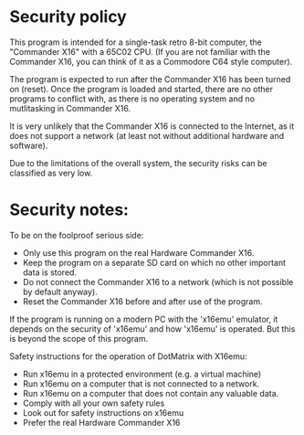 # Security policy

This program is intended for a single-task retro 8-bit computer, the "Commander X16" with a 65C02 CPU.
(If you are not familiar with the Commander X16, you can think of it as a Commodore C64 style computer).

The program is expected to run after the Commander X16 has been turned on (reset).
Once the program is loaded and started, there are no other programs to conflict with,
as there is no operating system and no mutlitasking in Commander X16.

It is very unlikely that the Commander X16 is connected to the Internet, as it does not support a network (at least not without additional hardware and software).


Due to the limitations of the overall system, the security risks can be classified as very low.


# Security notes:

To be on the foolproof serious side:

* Only use this program on the real Hardware Commander X16.
* Keep the program on a separate SD card on which no other important data is stored.
* Do not connect the Commander X16 to a network (which is not possible by default anyway).
* Reset the Commander X16 before and after use of the program.


If the program is running on a modern PC with the 'x16emu' emulator, it depends on the security of 'x16emu' and how 'x16emu' is operated.
But this is beyond the scope of this program.

Safety instructions for the operation of DotMatrix with X16emu:

* Run x16emu in a protected environment (e.g. a virtual machine)
* Run x16emu on a computer that is not connected to a network.
* Run x16emu on a computer that does not contain any valuable data.
* Comply with all your own safety rules
* Look out for safety instructions on x16emu
* Prefer the real Hardware Commander X16
